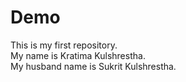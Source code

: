 # Demo
This is my first repository.
<br>
My name is Kratima Kulshrestha.
<br>
My husband name is Sukrit Kulshrestha.

